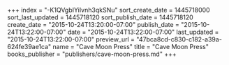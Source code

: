 +++
index = "-K1QVgbIYiIvnh3qkSNu"
sort_create_date = 1445718000
sort_last_updated = 1445718120
sort_publish_date = 1445718120
create_date = "2015-10-24T13:20:00-07:00"
publish_date = "2015-10-24T13:22:00-07:00"
date = "2015-10-24T13:22:00-07:00"
last_updated = "2015-10-24T13:22:00-07:00"
preview_url = "47bca8cd-c830-c182-a39a-624fe39ae1ca"
name = "Cave Moon Press"
title = "Cave Moon Press"
books_publisher = "publishers/cave-moon-press.md"
+++
